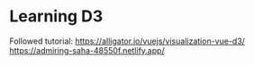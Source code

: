 # Learning D3

Followed tutorial: https://alligator.io/vuejs/visualization-vue-d3/
https://admiring-saha-48550f.netlify.app/